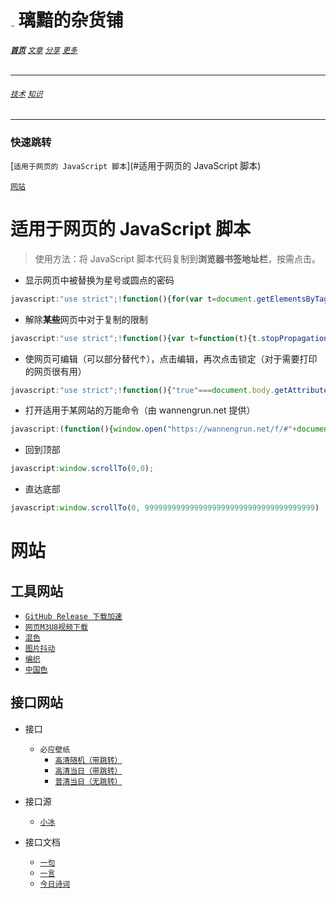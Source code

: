 # [<img src="C:/0/Blog/图标.png" alt="Logo" style="zoom:7%;" />](index.html) 璃黯的杂货铺

###### **[`首页`](index.html)**		[`文章`](文章.html)		[`分享`](分享.html)		[`更多`](更多.html)

---

###### [`技术`](分享_技术.html)		[`知识`](分享_知识.html)

----

### 快速跳转

[`适用于网页的 JavaScript 脚本`](#适用于网页的 JavaScript 脚本)

[`网站`](#网站)

# 适用于网页的 JavaScript 脚本

> 使用方法：将 JavaScript 脚本代码复制到**浏览器书签地址栏**，按需点击。

+ 显示网页中被替换为星号或圆点的密码

```javascript
javascript:"use strict";!function(){for(var t=document.getElementsByTagName("input"),e=0;e<t.length;e++)"password"===t[e].getAttribute("type")&&t[e].setAttribute("type","text")}();
```

+ 解除**某些**网页中对于复制的限制

```javascript
javascript:"use strict";!function(){var t=function(t){t.stopPropagation(),t.stopImmediatePropagation&&t.stopImmediatePropagation()};["copy","cut","contextmenu","selectstart","mousedown","mouseup","keydown","keypress","keyup"].forEach(function(e){document.documentElement.addEventListener(e,t,{capture:!0})})}();
```

+ 使网页可编辑（可以部分替代↑），点击编辑，再次点击锁定（对于需要打印的网页很有用）

```javascript
javascript:"use strict";!function(){"true"===document.body.getAttribute("contenteditable")?(document.body.setAttribute("contenteditable",!1)):(document.body.setAttribute("contenteditable",!0))}();
```

+ 打开适用于某网站的万能命令（由 wannengrun.net 提供）

```javascript
javascript:(function(){window.open("https://wannengrun.net/f/#"+document.location.href)})()
```

+ 回到顶部

```javascript
javascript:window.scrollTo(0,0);
```

+ 直达底部

```javascript
javascript:window.scrollTo(0, 99999999999999999999999999999999999999)
```



# 网站

## 工具网站

+ [`GitHub Release 下载加速`](https://gh.api.99988866.xyz/)
+ [`网页M3U8视频下载`](http://blog.luckly-mjw.cn/tool-show/m3u8-downloader/index.html?source=https://www.baidu.com/s?ie=UTF-8&wd=2)
+ [`混色`](https://blobmixer.14islands.com/)
+ [`图片抖动`](https://photomosh.com/)
+ [`编织`](http://weavesilk.com/)
+ [`中国色`](http://m.zhongguose.com/)

## 接口网站
+ 接口
  + `必应壁纸`
    + [`高清随机（带跳转）`](https://bing.img.run/rand_uhd.php)
    + [`高清当日（带跳转）`](https://bing.img.run/uhd.php)
    + [`普清当日（无跳转）`](https://api.dujin.org/bing/1920.php)
+ 接口源
  + [`小冰`](https://xiaobapi.top/api/)

+ 接口文档
  + [`一句`](http://yijuzhan.com/help/yiju_api.html)
  + [`一言`](https://developer.hitokoto.cn/introduce)
  + [`今日诗词`](https://www.jinrishici.com/doc/)

